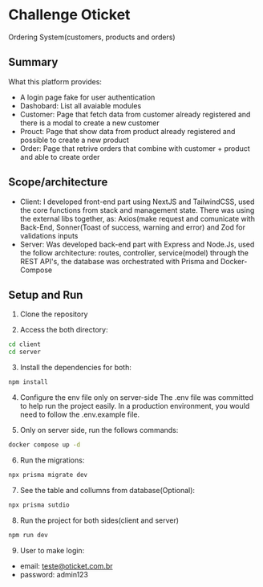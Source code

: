 # Challenge Oticket

Ordering System(customers, products and orders)

## Summary

What this platform provides:

- A login page fake for user authentication
- Dashobard: List all avaiable modules
- Customer: Page that fetch data from customer already registered and there is a modal to create a new customer
- Prouct: Page that show data from product already registered and possible to create a new product
- Order: Page that retrive orders that combine with customer + product and able to create order

## Scope/architecture

- Client: I developed front-end part using NextJS and TailwindCSS, used the core functions from stack and management state. There was using the external libs together, as: Axios(make request and comunicate with Back-End, Sonner(Toast of success, warning and error) and Zod for validations inputs  
- Server: Was developed back-end part with Express and Node.Js, used the follow architecture: routes, controller, service(model) through the REST API's, the database was orchestrated with Prisma and Docker-Compose 
  
## Setup and Run

1. Clone the repository

2. Access the both directory:
```bash
cd client
cd server
```

3. Install the dependencies for both:
```bash
npm install
```

4. Configure the env file only on server-side
The .env file was committed to help run the project easily. In a production environment, you would need to follow the .env.example file.

5. Only on server side, run the follows commands: 
```bash
docker compose up -d
```

6. Run the migrations: 
```bash
npx prisma migrate dev
```

7. See the table and collumns from database(Optional): 
```bash
npx prisma sutdio
```

8. Run the project for both sides(client and server)
```bash
npm run dev
```

9. User to make login: 
- email: teste@oticket.com.br
- password: admin123
